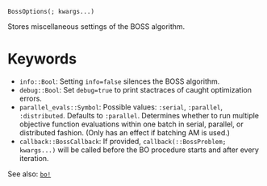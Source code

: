 ```
BossOptions(; kwargs...)
```

Stores miscellaneous settings of the BOSS algorithm.

# Keywords

  * `info::Bool`: Setting `info=false` silences the BOSS algorithm.
  * `debug::Bool`: Set `debug=true` to print stactraces of caught optimization errors.
  * `parallel_evals::Symbol`: Possible values: `:serial`, `:parallel`, `:distributed`. Defaults to `:parallel`.       Determines whether to run multiple objective function evaluations       within one batch in serial, parallel, or distributed fashion.       (Only has an effect if batching AM is used.)
  * `callback::BossCallback`: If provided, `callback(::BossProblem; kwargs...)`       will be called before the BO procedure starts and after every iteration.

See also: [`bo!`](@ref)
